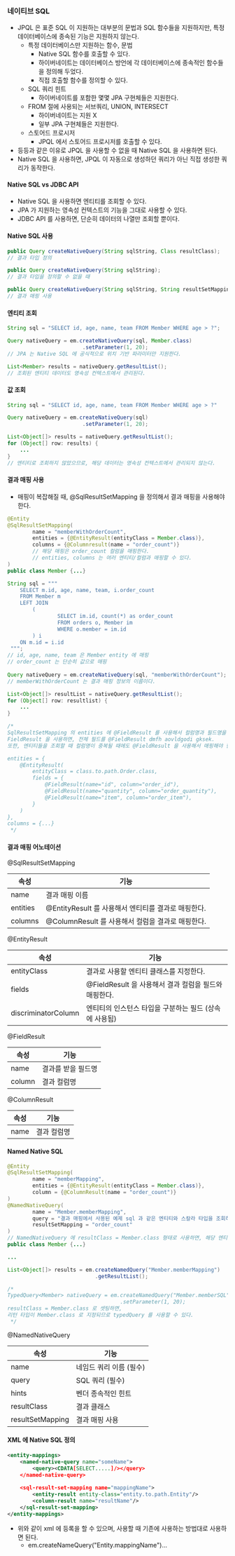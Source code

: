 ### 네이티브 SQL

* JPQL 은 표준 SQL 이 지원하는 대부분의 문법과 SQL 함수들을 지원하지만, 특정 데이터베이스에 종속된 기능은 지원하지 않는다.
    * 특정 데이터베이스만 지원하는 함수, 문법
        * Native SQL 함수를 호출할 수 있다.
        * 하이버네이트는 데이터베이스 방언에 각 데이터베이스에 종속적인 함수들을 정의해 두었다.
        * 직접 호출할 함수를 정의할 수 있다.
    * SQL 쿼리 힌트
        * 하이버네이트를 포함한 몇몇 JPA 구현체들은 지원한다.
    * FROM 절에 사용되는 서브쿼리, UNION, INTERSECT
        * 하이버네이트는 지원 X
        * 일부 JPA 구현체들은 지원한다.
    * 스토어드 프로시저
        * JPQL 에서 스토어드 프로시저를 호출할 수 있다.
* 등등과 같은 이유로 JPQL 을 사용할 수 없을 때 Native SQL 을 사용하면 된다.
* Native SQL 을 사용하면, JPQL 이 자동으로 생성하던 쿼리가 아닌 직접 생성한 쿼리가 동작한다.

#### Native SQL vs JDBC API

* Native SQL 을 사용하면 엔티티를 조회할 수 있다.
* JPA 가 지원하는 영속성 컨텍스트의 기능을 그대로 사용할 수 있다.
* JDBC API 를 사용하면, 단순히 데이터의 나열만 조회할 뿐이다.

#### Native SQL 사용

```java
public Query createNativeQuery(String sqlString, Class resultClass);
// 결과 타입 정의

public Query createNativeQuery(String sqlString);
// 결과 타입을 정의할 수 없을 때

public Query createNativeQuery(String sqlString, String resultSetMapping);
// 결과 매핑 사용
```

#### 엔티티 조회

```java
String sql = "SELECT id, age, name, team FROM Member WHERE age > ?";

Query nativeQuery = em.createNativeQuery(sql, Member.class)
                        .setParameter(1, 20);
// JPA 는 Native SQL 에 공식적으로 위치 기반 파라미터만 지원한다.

List<Member> results = nativeQuery.getResultList();
// 조회된 엔티티 데이터도 영속성 컨텍스트에서 관리된다.
```

#### 값 조회

```java
String sql = "SELECT id, age, name, team FROM Member WHERE age > ?"

Query nativeQuery = em.createNativeQuery(sql)
                        .setParameter(1, 20);

List<Object[]> results = nativeQuery.getResultList();
for (Object[] row: results) {
    ...
}
// 엔티티로 조회하지 않았으므로, 해당 데이터는 영속성 컨텍스트에서 관리되지 않는다.
```

#### 결과 매핑 사용

* 매핑이 복잡해질 때, @SqlResultSetMapping 을 정의해서 결과 매핑을 사용해야 한다.

```java
@Entity
@SqlResultSetMapping(
        name = "memberWithOrderCount",
        entities = {@EntityResult(entityClass = Member.class)},
        columns = {@Columnresult(name = "order_count")}
        // 해당 매핑은 order_count 컬럼을 매핑한다.
        // entities, columns 는 여러 엔티티/컬럼과 매핑할 수 있다. 
)
public class Member {...}

String sql = """ 
    SELECT m.id, age, name, team, i.order_count
    FROM Member m
    LEFT JOIN
        (
                SELECT im.id, count(*) as order_count
                FROM orders o, Member im
                WHERE o.member = im.id
        ) i
    ON m.id = i.id
 """;
// id, age, name, team 은 Member entity 에 매핑
// order_count 는 단순히 값으로 매핑
 
Query nativeQuery = em.createNativeQuery(sql, "memberWithOrderCount");
// memberWithOrderCount 는 결과 매핑 정보의 이름이다.

List<Object[]> resultList = nativeQuery.getResultList();
for (Object[] row: resultlist) {
    ...
}

/*
SqlResultSetMapping 의 entities 에 @FieldResult 를 사용해서 컬럼명과 필드명을 직접 매핑할 수 있다.
FieldResult 을 사용하면, 전체 필드를 @FieldResult dmfh aovldgodi gksek.
또한, 엔티티들을 조회할 때 컬럼명이 중복될 때에도 @FieldResult 을 사용해서 매핑해야 한다.

entities = {
    @EntityResult(
        entityClass = class.to.path.Order.class,
        fields = {
            @FieldResult(name="id", column="order_id"),
            @FieldResult(name="quantity", column="order_quantity"),
            @FieldResult(name="item", column="order_item"),
        }
    )
},
columns = {...}
 */
```

#### 결과 매핑 어노테이션

@SqlResultSetMapping

| 속성 | 기능 |
| ---- | ---- |
| name | 결과 매핑 이름 |
| entities | @EntityResult 를 사용해서 엔티티를 결과로 매핑한다. |
| columns | @ColumnResult 를 사용해서 컬럼을 결과로 매핑한다. |

@EntityResult

| 속성 | 기능 |
| ---- | ---- |
| entityClass | 결과로 사용할 엔티티 클래스를 지정한다. |
| fields | @FieldResult 을 사용해서 결과 컬럼을 필드와 매핑한다. |
| discriminatorColumn | 엔티티의 인스턴스 타입을 구분하는 필드 (상속에 사용됨) |

@FieldResult

| 속성 | 기능 |
| ---- | ---- |
| name | 결과를 받을 필드명 |
| column | 결과 컬럼명 |

@ColumnResult

| 속성 | 기능 |
| ---- | ---- |
| name | 결과 컬럼명 |

#### Named Native SQL

```java
@Entity
@SqlResultSetMapping(
        name = "memberMapping",
        entities = {@EntityResult(entityClass = Member.class)},
        column = {@ColumnResult(name = "order_count")}
)
@NamedNativeQuery(
        name = "Member.memberMapping",
        query = "결과 매핑에서 사용된 예제 sql 과 같은 엔티티와 스칼라 타입을 조회하는 쿼리",
        resultSetMapping = "order_count"
)
// NamedNativeQuery 에 resultClass = Member.class 형태로 사용하면, 해당 엔티티 타입으로 매핑된다.
public class Member {...}

...

List<Object[]> results = em.createNamedQuery("Member.memberMapping")
                            .getResultList();

/*
TypedQuery<Member> nativeQuery = em.createNamedQuery("Member.memberSQL", Member.class)
                                    .setParameter(1, 20);
resultClass = Member.class 로 셋팅하면,
리턴 타입이 Member.class 로 지정되므로 typedQuery 를 사용할 수 있다.
 */
```

@NamedNativeQuery

| 속성 | 기능 |
| ---- | ---- |
| name | 네임드 쿼리 이름 (필수) |
| query | SQL 쿼리 (필수) |
| hints | 벤더 종속적인 힌트 |
| resultClass | 결과 클래스 |
| resultSetMapping | 결과 매핑 사용 |

#### XML 에 Native SQL 정의

```xml
<entity-mappings>
    <named-native-query name="someName">
        <query><CDATA[SELECT.....]/></query>
    </named-native-query>
    
    <sql-result-set-mapping name="mappingName">
        <entity-result entity-class="entity.to.path.Entity"/>
        <column-result name="resultName"/>
    </sql-result-set-mapping>
</entity-mappings>
```

* 위와 같이 xml 에 등록을 할 수 있으며, 사용할 때 기존에 사용하는 방법대로 사용하면 된다.
    * em.createNameQuery("Entity.mappingName")...
